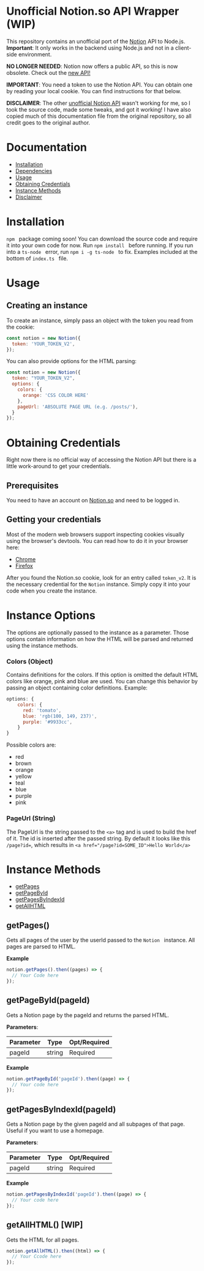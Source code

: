 # Unofficial Notion.so API Wrapper (WIP)

<!-- ![npm](https://img.shields.io/npm/v/notion-api-js.svg) -->
<!-- ![npm bundle size](https://img.shields.io/bundlephobia/min/notion-api-js.svg) -->

This repository contains an unofficial port of the [Notion](https://notion.so) API to Node.js. **Important**: It only works in the backend using Node.js and not in a client-side environment.

**NO LONGER NEEDED**: Notion now offers a public API, so this is now obsolete. Check out the [new API!](https://developers.notion.com/docs)

**IMPORTANT**: You need a token to use the Notion API. You can obtain one by reading your local cookie. You can find instructions for that below.

**DISCLAIMER**: The other [unofficial Notion API](https://github.com/cstrnt/notion-api) wasn't working for me, so I took the source code, made some tweaks, and got it working! I have also copied much of this documentation file from the original repository, so all credit goes to the original author.

# Documentation

- [Installation](#Installation)
- [Dependencies](#Dependencies)
- [Usage](#Usage)
- [Obtaining Credentials](#Obtaining-Credentials)
- [Instance Methods](#Instance-Methods)
- [Disclaimer](#Disclaimer)

# Installation

`npm ` package coming soon! You can download the source code and require it into your own code for now. Run `npm install ` before running. If you run into a `ts-node ` error, run `npm i -g ts-node ` to fix. Examples included at the bottom of `index.ts ` file.

<!-- You can either use `npm ` or `yarn ` to install it:

```
npm i --save notion-api-js
```

```
yarn add notion-api-js
``` -->

# Usage

## Creating an instance

To create an instance, simply pass an object with the token you read from the cookie:

<!-- // ES Modules syntax -->
<!-- import Notion from 'notion-api-js'; -->

<!-- // require syntax -->
<!-- const Notion = require('notion-api-js').default; -->

```js
const notion = new Notion({
  token: 'YOUR_TOKEN_V2',
});
```

You can also provide options for the HTML parsing:

```js
const notion = new Notion({
  token: "YOUR_TOKEN_V2",
  options: {
    colors: {
      orange: 'CSS COLOR HERE'
    },
    pageUrl: 'ABSOLUTE PAGE URL (e.g. /posts/'),
  }
});
```

# Obtaining Credentials

Right now there is no official way of accessing the Notion API but there is a little work-around to get your credentials.

## Prerequisites

You need to have an account on [Notion.so](https://notion.so/) and need to be logged in.

## Getting your credentials

Most of the modern web browsers support inspecting cookies visually using the browser's devtools.
You can read how to do it in your browser here:

- [Chrome](https://developers.google.com/web/tools/chrome-devtools/manage-data/cookies)
- [Firefox](https://developer.mozilla.org/en-US/docs/Tools/Storage_Inspector)

After you found the Notion.so cookie, look for an entry called `token_v2`. It is the necessary credential for the `Notion` instance. Simply copy it into your code when you create the instance.

# Instance Options

The options are optionally passed to the instance as a parameter. Those options contain information on how the HTML will be parsed and returned using the instance methods.

### Colors (Object)

Contains definitions for the colors. If this option is omitted the default HTML colors like orange, pink and blue are used. You can change this behavior by passing an object containing color definitions. Example:

```js
options: {
    colors: {
      red: 'tomato',
      blue: 'rgb(100, 149, 237)',
      purple: '#9933cc',
    }
}
```

Possible colors are:

- red
- brown
- orange
- yellow
- teal
- blue
- purple
- pink

### PageUrl (String)

The PageUrl is the string passed to the `<a>` tag and is used to build the href of it. The id is inserted after the passed string.
By default it looks like this `/page?id=`, which results in `<a href="/page?id=SOME_ID">Hello World</a>`

# Instance Methods

- [getPages](<#getPages()>)
- [getPageById](<#getPageById(pageId)>)
- [getPagesByIndexId](<#getPagesByIndexId(pageId)>)
- [getAllHTML](<#getAllHTML()>)

## getPages()

Gets all pages of the user by the userId passed to the `Notion ` instance. All pages are parsed to HTML.

**Example**

```js
notion.getPages().then((pages) => {
  // Your Code here
});
```

## getPageById(pageId)

Gets a Notion page by the pageId and returns the parsed HTML.

**Parameters**:

| **Parameter** | **Type** | **Opt/Required** |
| ------------- | -------- | ---------------- |
| pageId        | string   | Required         |

**Example**

```js
notion.getPageById('pageId').then((page) => {
  // Your code here
});
```

## getPagesByIndexId(pageId)

Gets a Notion page by the given pageId and all subpages of that page. Useful if you want to use a homepage.

**Parameters**:

| **Parameter** | **Type** | **Opt/Required** |
| ------------- | -------- | ---------------- |
| pageId        | string   | Required         |

**Example**

```js
notion.getPagesByIndexId('pageId').then((page) => {
  // Your code here
});
```

## getAllHTML() [WIP]

Gets the HTML for all pages.

```js
notion.getAllHTML().then((html) => {
  // Your Ccode here
});
```
